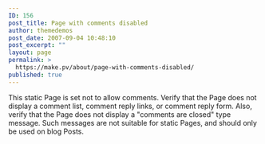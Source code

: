 ```yaml
---
ID: 156
post_title: Page with comments disabled
author: themedemos
post_date: 2007-09-04 10:48:10
post_excerpt: ""
layout: page
permalink: >
  https://make.pv/about/page-with-comments-disabled/
published: true
---
```

This static Page is set not to allow comments. Verify that the Page does not display a comment list, comment reply links, or comment reply form.
Also, verify that the Page does not display a "comments are closed" type message. Such messages are not suitable for static Pages, and should only be used on blog Posts.